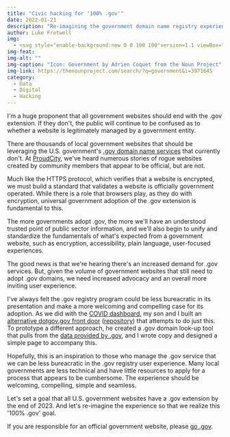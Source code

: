 ```yaml
---
title: "Civic hacking for '100% .gov'"
date: 2022-01-21
description: "Re-imagining the government domain name registry experience."
author: Luke Fretwell
img: 
  - <svg style="enable-background:new 0 0 100 100"version=1.1 viewBox="0 0 100 125"x=0px xml:space=preserve xmlns=http://www.w3.org/2000/svg xmlns:graph=http://ns.adobe.com/Graphs/1.0/ xmlns:i=http://ns.adobe.com/AdobeIllustrator/10.0/ xmlns:x=http://ns.adobe.com/Extensibility/1.0/ xmlns:xlink=http://www.w3.org/1999/xlink y=0px><switch><foreignObject height=1 requiredExtensions=http://ns.adobe.com/AdobeIllustrator/10.0/ width=1 x=0 y=0 /><g i:extraneous=self><path d="M74.9,86.1v-2.7c0-2.2-1.1-4.3-3-5.4l-3.2-2c-0.9-0.5-1.4-1.5-1.4-2.5v-3c0-3.5-2.9-6.4-6.4-6.4h-9.1v-7h22.4    c0.4,0,0.8-0.4,0.8-0.8v-2.6c0-0.4-0.4-0.8-0.8-0.8h-2.8V51c0-0.4-0.4-0.8-0.8-0.8H68v-14h2.5c0.4,0,0.8-0.4,0.8-0.8v-2.6    c0-0.4-0.4-0.8-0.8-0.8h-5.1c-0.3-7.7-6.2-13.9-13.8-14.7v-5.5c3-0.3,4.9,1.3,8.1,0.5c0.3-0.1,0.6-0.5,0.6-0.8c0-2,0-3.3,0-5.2    c0-0.5-0.4-0.9-0.9-0.8c-3,0.6-5-0.8-7.8-0.6V4.1c0-0.9-0.7-1.6-1.6-1.6c-0.9,0-1.6,0.7-1.6,1.6v13.2c-7.6,0.8-13.5,7-13.8,14.7    h-5.1c-0.4,0-0.8,0.4-0.8,0.8v2.6c0,0.4,0.4,0.8,0.8,0.8H32v14h-2.5c-0.4,0-0.8,0.4-0.8,0.8v1.9h-2.8c-0.4,0-0.8,0.4-0.8,0.8v2.6    c0,0.4,0.4,0.8,0.8,0.8h22.4v7h-9.1c-3.5,0-6.4,2.9-6.4,6.4v3c0,1-0.5,2-1.4,2.5l-3.2,2c-1.9,1.2-3,3.2-3,5.4v2.7    c-1.7,0.7-2.8,2.3-2.8,4.2c0,2.5,2,4.6,4.6,4.6c2.5,0,4.6-2,4.6-4.6c0-1.9-1.2-3.5-2.8-4.2v-2.7c0-1,0.5-2,1.4-2.5l3.2-2    c1.9-1.2,3-3.2,3-5.4v-3c0-1.6,1.3-2.9,2.9-2.9h9.1V75l-4.6,2.9c-1.9,1.2-3,3.2-3,5.4v5.4c-1.7,0.7-2.8,2.3-2.8,4.2    c0,2.5,2,4.6,4.6,4.6c2.5,0,4.6-2,4.6-4.6c0-1.9-1.2-3.5-2.8-4.2v-5.4c0-1,0.5-2,1.4-2.5L50,78l4.7,2.9c0.9,0.5,1.4,1.5,1.4,2.5    v5.3c-1.7,0.7-2.8,2.3-2.8,4.2c0,2.5,2,4.6,4.6,4.6c2.5,0,4.6-2,4.6-4.6c0-1.9-1.2-3.5-2.8-4.2v-5.3c0-2.2-1.2-4.3-3.1-5.5    L51.7,75v-7.5h9.1c1.6,0,2.9,1.3,2.9,2.9v3c0,2.2,1.1,4.3,3,5.4l3.2,2c0.9,0.5,1.4,1.5,1.4,2.5v2.7c-1.7,0.7-2.8,2.3-2.8,4.2    c0,2.5,2,4.6,4.6,4.6c2.5,0,4.6-2,4.6-4.6C77.7,88.4,76.5,86.7,74.9,86.1z M60.1,37.8c0-0.9,0.7-1.6,1.6-1.6s1.6,0.7,1.6,1.6v10.7    c0,0.9-0.7,1.6-1.6,1.6s-1.6-0.7-1.6-1.6V37.8z M52.3,37.8c0-0.9,0.7-1.6,1.6-1.6s1.6,0.7,1.6,1.6v10.7c0,0.9-0.7,1.6-1.6,1.6    s-1.6-0.7-1.6-1.6V37.8z M39.9,48.5c0,0.9-0.7,1.6-1.6,1.6s-1.6-0.7-1.6-1.6V37.8c0-0.9,0.7-1.6,1.6-1.6s1.6,0.7,1.6,1.6V48.5z     M47.7,48.5c0,0.9-0.7,1.6-1.6,1.6c-0.9,0-1.6-0.7-1.6-1.6V37.8c0-0.9,0.7-1.6,1.6-1.6c0.9,0,1.6,0.7,1.6,1.6V48.5z"/></g></switch>
img-feat: 
img-alt: ""
img-caption: "Icon: Government by Adrien Coquet from the Noun Project"
img-link: https://thenounproject.com/search/?q=government&i=3971645
category:
  - Data
  - Digital
  - Hacking
---
```


I'm a huge proponent that all government websites should end with the .gov extension. If they don't, the public will continue to be confused as to whether a website is legitimately managed by a government entity.

There are thousands of local government websites that should be leveraging the U.S. government's <a href="https://dotgov.gov">.gov domain name services</a> that currently don't. At <a href="https://proudcity.com">ProudCity</a>, we've heard numerous stories of rogue websites created by community members that appear to be official, but are not.

Much like the HTTPS protocol, which verifies that a website is encrypted, we must build a standard that validates a website is officially government operated. While there is a role that browsers play, as they do with encryption, universal government adoption of the .gov extension is fundamental to this.

The more governments adopt .gov, the more we'll have an understood trusted point of public sector information, and we'll also begin to unify and standardize the fundamentals of what's expected from a government website, such as encryption, accessibility, plain language, user-focused experiences.

The good news is that we're hearing there's an increased demand for .gov services. But, given the volume of government websites that still need to adopt .gov domains, we need increased advocacy and an overall more inviting user experience.

I've always felt the .gov registry program could be less bureacratic in its presentation and make a more welcoming and compelling case for its adoption. As we did with the <a href="/thoughts/coding-covid-dashboard">COVID dashboard</a>, my son and I built an <a href="https://dotgov.govfresh.com">alternative dotgov.gov front door</a> (<a href="https://github.com/govfresh/dotgov">repository</a>) that attempts to do just this.  To prototype a different approach, he created a .gov domain look-up tool that pulls from the <a href="https://home.dotgov.gov/data/">data provided by .gov</a>, and I wrote copy and designed a simple page to accompany this.

Hopefully, this is an inspiration to those who manage the .gov service that we can be less bureacratic in the .gov registry user experience. Many local governments are less technical and have little resources to apply for a process that appears to be cumbersome. The experience should be welcoming, compelling, simple and seamless.

Let's set a goal that all U.S. government websites have a .gov extension by the end of 2023. And let's re-imagine the experience so that we realize this '100% .gov' goal.

If you are responsible for an official government website, please <a href="https://dotgov.govfresh.com">go .gov</a>.
